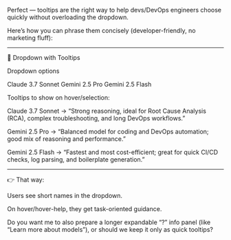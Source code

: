 Perfect — tooltips are the right way to help devs/DevOps engineers choose quickly without overloading the dropdown.

Here’s how you can phrase them concisely (developer-friendly, no marketing fluff):


---

🔽 Dropdown with Tooltips

Dropdown options

Claude 3.7 Sonnet
Gemini 2.5 Pro
Gemini 2.5 Flash

Tooltips to show on hover/selection:

Claude 3.7 Sonnet → “Strong reasoning, ideal for Root Cause Analysis (RCA), complex troubleshooting, and long DevOps workflows.”

Gemini 2.5 Pro → “Balanced model for coding and DevOps automation; good mix of reasoning and performance.”

Gemini 2.5 Flash → “Fastest and most cost-efficient; great for quick CI/CD checks, log parsing, and boilerplate generation.”



---

👉 That way:

Users see short names in the dropdown.

On hover/hover-help, they get task-oriented guidance.


Do you want me to also prepare a longer expandable “?” info panel (like “Learn more about models”), or should we keep it only as quick tooltips?


